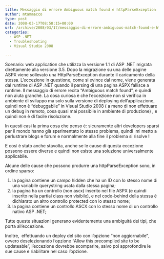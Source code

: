 ```yaml
---
title: Messaggio di errore Ambiguous match found e httpParseException
author: mtammacco
type: post
date: 2008-03-17T08:58:15+00:00
url: /archive/2008/03/17/messaggio-di-errore-ambiguous-match-found-e-httpparseexception.aspx
categories:
  - ASP .NET
  - Troubleshooting
  - Visual Studio 2008

---
```

Scenario: web application che utilizza la versione 1.1 di ASP .NET migrata direttamente alla versione 3.5. Dopo la migrazione su una delle pagine ASPX viene sollevato una HttpParseException durante il caricamento della stessa. L&#8217;eccezione in questione, come si evince dal nome, viene generata dal runtime di ASP .NET quando il parsing di una pagina ASPX fallisce a runtime. Il messaggio di errore recita &#8220;Ambiguous match found&#8221;, e quindi non aiuta granchè. La cosa curiosa è che l&#8217;eccezione non si verifica in ambiente di sviluppo ma solo sulla versione di deploying dell&#8217;applicazione, quindi non è &#8220;debuggabile&#8221; in Visual Studio 2008 ( a meno di non effettuare un debug in remoto, cosa quasi mai possibile in ambiente di produzione) , e quindi non è di facile risoluzione.

In questi casi la prima cosa che penso è: sicuramente altri developers sparsi per il mondo hanno già sperimentato lo stesso problema, quindi  mi metto a perlustrare blogs e forum e normalmente alla fine il problema si risolve !

E così è stato anche stavolta, anche se le cause di questa eccezione possono essere diverse e quindi non esiste una soluzione universalmente applicabile.

Alcune delle cause che possono produrre una httpParseException sono, in ordine sparso:

  1. la pagina contiene un campo hidden che ha un ID con lo stesso nome di una variabile querystring usata dalla stessa pagina;
  2. la pagina ha un controllo (non ascx) inserito nel file ASPX (e quindi inserito nella partial class non visibile), e nel code-behind della stessa è dichiarato un altro controllo protected con lo stesso nome;
  3. la pagina contiene un controllo ASCX con lo stesso nome di un controllo nativo ASP .NET;

Tutte queste situazioni generano evidentemente una ambiguità dei tipi, che porta all&#8217;eccezione.

Inoltre,  effettuando un deploy del sito con l&#8217;opzione &#8220;non aggiornabile&#8221;, ovvero deselezionando l&#8217;opzione &#8220;Allow this precompiled site to be updateable&#8221;, l&#8217;eccezione dovrebbe scomparire, salvo poi approfondire le sue cause e riabilitare nel caso l&#8217;opzione.